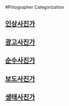 #Phtographer Categorization

## [인상사진가](https://github.com/GeekInTheClass/PhotographerCategorization/blob/master/ImagePhoto.md)
	
## [광고사진가]((https://github.com/GeekInTheClass/PhotographerCategorization/blob/master/AdverPhoto.md))
	
## [순수사진가](https://github.com/GeekInTheClass/PhotographerCategorization/blob/master/PurePhoto.md)

## [보도사진가](https://github.com/GeekInTheClass/PhotographerCategorization/blob/master/JournalPhoto.md)

## [생태사진가](https://github.com/GeekInTheClass/PhotographerCategorization/blob/master/NaturePhoto.md)
